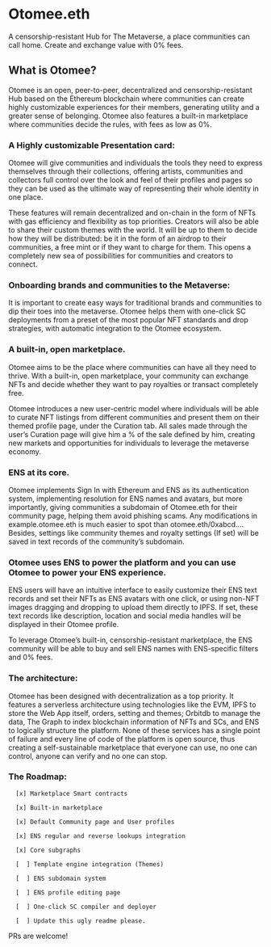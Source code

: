 # Otomee.eth

A censorship-resistant Hub for The Metaverse, a place communities can call home. Create and exchange value with 0% fees. 

## What is Otomee? 

Otomee is an open, peer-to-peer, decentralized and censorship-resistant Hub based on the Ethereum blockchain where communities can create highly customizable experiences for their members, generating utility and a greater sense of belonging. Otomee also features a built-in marketplace where communities decide the rules, with fees as low as 0%.


### A Highly customizable Presentation card:



Otomee will give communities and individuals the tools they need to express themselves through their collections, offering artists, communities and collectors full control over the look and feel of their profiles and pages so they can be used as the ultimate way of representing their whole identity in one place.

These features will remain decentralized and on-chain in the form of NFTs with gas efficiency and flexibility as top priorities. Creators will also be able to share their custom themes with the world. It will be up to them to decide how they will be distributed: be it in the form of an airdrop to their communities, a free mint or if they want to charge for them. This opens a completely new sea of possibilities for communities and creators to connect.



### Onboarding brands and communities to the Metaverse: 



It is important to create easy ways for traditional brands and communities to dip their toes into the metaverse. Otomee helps them with one-click SC deployments from a preset of the most popular NFT standards and drop strategies, with automatic integration to the Otomee ecosystem.



### A built-in, open marketplace.



Otomee aims to be the place where communities can have all they need to thrive. With a built-in, open marketplace, your community can exchange NFTs and decide whether they want to pay royalties or transact completely free. 

Otomee introduces a new user-centric model where individuals will be able to curate NFT listings from different communities and present them on their themed profile page, under the Curation tab. All sales made through the user’s Curation page will give him a % of the sale defined by him, creating new markets and opportunities for individuals to leverage the metaverse economy.



### ENS at its core.



Otomee implements Sign In with Ethereum and ENS as its authentication system, implementing resolution for ENS names and avatars, but more importantly, giving communities a subdomain of Otomee.eth for their community page, helping them avoid phishing scams. Any modifications in example.otomee.eth is much easier to spot than otomee.eth/0xabcd…. Besides, settings like community themes and royalty settings (If set) will be saved in text records of the community’s subdomain.



### Otomee uses ENS to power the platform and you can use Otomee to power your ENS experience.



ENS users will have an intuitive interface to easily customize their ENS text records and set their NFTs as ENS avatars with one click, or using non-NFT images dragging and dropping to upload them directly to IPFS. If set, these text records like description, location and social media handles will be displayed in their Otomee profile.

To leverage Otomee’s built-in, censorship-resistant marketplace, the ENS community will be able to buy and sell ENS names with ENS-specific filters and 0% fees.



### The architecture:



Otomee has been designed with decentralization as a top priority. It features a serverless architecture using technologies like the EVM, IPFS to store the Web App itself, orders, setting and themes; Orbitdb to manage the data, The Graph to index blockchain information of NFTs and SCs, and ENS to logically structure the platform. None of these services has a single point of failure and every line of code of the platform is open source, thus creating a self-sustainable marketplace that everyone can use, no one can control, anyone can verify and no one can stop.



### The Roadmap:

      [x] Marketplace Smart contracts

      [x] Built-in marketplace

      [x] Default Community page and User profiles

      [x] ENS regular and reverse lookups integration

      [x] Core subgraphs

      [  ] Template engine integration (Themes)

      [  ] ENS subdomain system

      [  ] ENS profile editing page

      [  ] One-click SC compiler and deployer
      
      [  ] Update this ugly readme please.



PRs are welcome!


